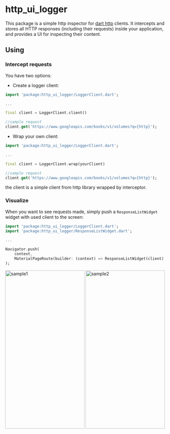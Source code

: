 # http_ui_logger

This package is a simple http inspector for [dart http](https://github.com/dart-lang/http) clients.
It intercepts and stores all HTTP responses (including their requests) inside your application,
and provides a UI for inspecting their content.

## Using

### Intercept requests

You have two options:

  * Create a logger client:

```dart
import 'package:http_ui_logger/LoggerClient.dart';

...

final client = LoggerClient.client()

//sample request
client.get('https://www.googleapis.com/books/v1/volumes?q={http}');
```

  * Wrap your own client:

```dart
import 'package:http_ui_logger/LoggerClient.dart';

...

final client = LoggerClient.wrap(yourClient)

//sample request
client.get('https://www.googleapis.com/books/v1/volumes?q={http}');
```

the client is a simple client from http library wrapped by interceptor.

### Visualize

When you want to see requests made, simply push a `ResponseListWidget`
widget with used client to the screen:

```dart
import 'package:http_ui_logger/LoggerClient.dart';
import 'package:http_ui_logger/ResponseListWidget.dart';

...

Navigator.push(
    context,
    MaterialPageRoute(builder: (context) => ResponseListWidget(client)
);
```

<img src="https://github.com/azamat-murzagalin/http_ui_logger/blob/master/readme/sample1.jpg" alt="sample1" width="250" height="500"/> <img src="https://github.com/azamat-murzagalin/http_ui_logger/blob/master/readme/sample2.jpg" alt="sample2" width="250" height="500"/>
